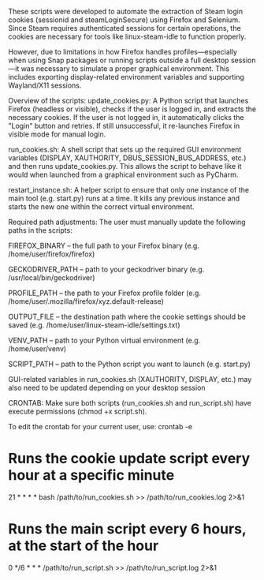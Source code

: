 These scripts were developed to automate the extraction of Steam login cookies (sessionid and steamLoginSecure) using Firefox and Selenium. Since Steam requires authenticated sessions for certain operations, the cookies are necessary for tools like linux-steam-idle to function properly.

However, due to limitations in how Firefox handles profiles—especially when using Snap packages or running scripts outside a full desktop session—it was necessary to simulate a proper graphical environment. This includes exporting display-related environment variables and supporting Wayland/X11 sessions.

Overview of the scripts:
update_cookies.py: A Python script that launches Firefox (headless or visible), checks if the user is logged in, and extracts the necessary cookies. If the user is not logged in, it automatically clicks the "Login" button and retries. If still unsuccessful, it re-launches Firefox in visible mode for manual login.

run_cookies.sh: A shell script that sets up the required GUI environment variables (DISPLAY, XAUTHORITY, DBUS_SESSION_BUS_ADDRESS, etc.) and then runs update_cookies.py. This allows the script to behave like it would when launched from a graphical environment such as PyCharm.

restart_instance.sh: A helper script to ensure that only one instance of the main tool (e.g. start.py) runs at a time. It kills any previous instance and starts the new one within the correct virtual environment.

Required path adjustments:
The user must manually update the following paths in the scripts:

FIREFOX_BINARY – the full path to your Firefox binary (e.g. /home/user/firefox/firefox)

GECKODRIVER_PATH – path to your geckodriver binary (e.g. /usr/local/bin/geckodriver)

PROFILE_PATH – the path to your Firefox profile folder (e.g. /home/user/.mozilla/firefox/xyz.default-release)

OUTPUT_FILE – the destination path where the cookie settings should be saved (e.g. /home/user/linux-steam-idle/settings.txt)

VENV_PATH – path to your Python virtual environment (e.g. /home/user/venv)

SCRIPT_PATH – path to the Python script you want to launch (e.g. start.py)

GUI-related variables in run_cookies.sh (XAUTHORITY, DISPLAY, etc.) may also need to be updated depending on your desktop session

CRONTAB:
Make sure both scripts (run_cookies.sh and run_script.sh) have execute permissions (chmod +x script.sh).

To edit the crontab for your current user, use:
crontab -e


# Runs the cookie update script every hour at a specific minute
21 * * * * bash /path/to/run_cookies.sh >> /path/to/run_cookies.log 2>&1

# Runs the main script every 6 hours, at the start of the hour
0 */6 * * * /path/to/run_script.sh >> /path/to/run_script.log 2>&1
